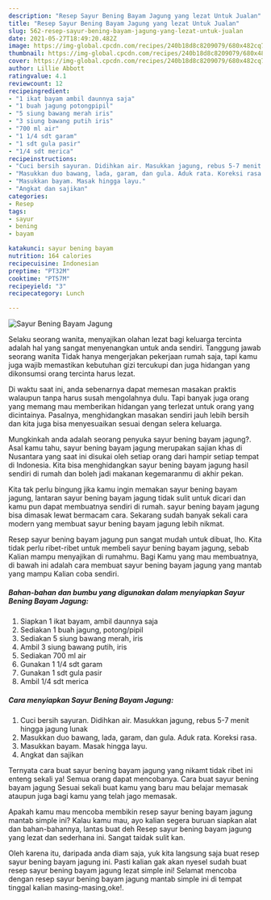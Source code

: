```yaml
---
description: "Resep Sayur Bening Bayam Jagung yang lezat Untuk Jualan"
title: "Resep Sayur Bening Bayam Jagung yang lezat Untuk Jualan"
slug: 562-resep-sayur-bening-bayam-jagung-yang-lezat-untuk-jualan
date: 2021-05-27T18:49:20.482Z
image: https://img-global.cpcdn.com/recipes/240b18d8c8209079/680x482cq70/sayur-bening-bayam-jagung-foto-resep-utama.jpg
thumbnail: https://img-global.cpcdn.com/recipes/240b18d8c8209079/680x482cq70/sayur-bening-bayam-jagung-foto-resep-utama.jpg
cover: https://img-global.cpcdn.com/recipes/240b18d8c8209079/680x482cq70/sayur-bening-bayam-jagung-foto-resep-utama.jpg
author: Lillie Abbott
ratingvalue: 4.1
reviewcount: 12
recipeingredient:
- "1 ikat bayam ambil daunnya saja"
- "1 buah jagung potongpipil"
- "5 siung bawang merah iris"
- "3 siung bawang putih iris"
- "700 ml air"
- "1 1/4 sdt garam"
- "1 sdt gula pasir"
- "1/4 sdt merica"
recipeinstructions:
- "Cuci bersih sayuran. Didihkan air. Masukkan jagung, rebus 5-7 menit hingga jagung lunak"
- "Masukkan duo bawang, lada, garam, dan gula. Aduk rata. Koreksi rasa."
- "Masukkan bayam. Masak hingga layu."
- "Angkat dan sajikan"
categories:
- Resep
tags:
- sayur
- bening
- bayam

katakunci: sayur bening bayam 
nutrition: 164 calories
recipecuisine: Indonesian
preptime: "PT32M"
cooktime: "PT57M"
recipeyield: "3"
recipecategory: Lunch

---
```



![Sayur Bening Bayam Jagung](https://img-global.cpcdn.com/recipes/240b18d8c8209079/680x482cq70/sayur-bening-bayam-jagung-foto-resep-utama.jpg)

Selaku seorang wanita, menyajikan olahan lezat bagi keluarga tercinta adalah hal yang sangat menyenangkan untuk anda sendiri. Tanggung jawab seorang  wanita Tidak hanya mengerjakan pekerjaan rumah saja, tapi kamu juga wajib memastikan kebutuhan gizi tercukupi dan juga hidangan yang dikonsumsi orang tercinta harus lezat.

Di waktu  saat ini, anda sebenarnya dapat memesan masakan praktis walaupun tanpa harus susah mengolahnya dulu. Tapi banyak juga orang yang memang mau memberikan hidangan yang terlezat untuk orang yang dicintainya. Pasalnya, menghidangkan masakan sendiri jauh lebih bersih dan kita juga bisa menyesuaikan sesuai dengan selera keluarga. 



Mungkinkah anda adalah seorang penyuka sayur bening bayam jagung?. Asal kamu tahu, sayur bening bayam jagung merupakan sajian khas di Nusantara yang saat ini disukai oleh setiap orang dari hampir setiap tempat di Indonesia. Kita bisa menghidangkan sayur bening bayam jagung hasil sendiri di rumah dan boleh jadi makanan kegemaranmu di akhir pekan.

Kita tak perlu bingung jika kamu ingin memakan sayur bening bayam jagung, lantaran sayur bening bayam jagung tidak sulit untuk dicari dan kamu pun dapat membuatnya sendiri di rumah. sayur bening bayam jagung bisa dimasak lewat bermacam cara. Sekarang sudah banyak sekali cara modern yang membuat sayur bening bayam jagung lebih nikmat.

Resep sayur bening bayam jagung pun sangat mudah untuk dibuat, lho. Kita tidak perlu ribet-ribet untuk membeli sayur bening bayam jagung, sebab Kalian mampu menyajikan di rumahmu. Bagi Kamu yang mau membuatnya, di bawah ini adalah cara membuat sayur bening bayam jagung yang mantab yang mampu Kalian coba sendiri.

<!--inarticleads1-->

##### Bahan-bahan dan bumbu yang digunakan dalam menyiapkan Sayur Bening Bayam Jagung:

1. Siapkan 1 ikat bayam, ambil daunnya saja
1. Sediakan 1 buah jagung, potong/pipil
1. Sediakan 5 siung bawang merah, iris
1. Ambil 3 siung bawang putih, iris
1. Sediakan 700 ml air
1. Gunakan 1 1/4 sdt garam
1. Gunakan 1 sdt gula pasir
1. Ambil 1/4 sdt merica




<!--inarticleads2-->

##### Cara menyiapkan Sayur Bening Bayam Jagung:

1. Cuci bersih sayuran. Didihkan air. Masukkan jagung, rebus 5-7 menit hingga jagung lunak
1. Masukkan duo bawang, lada, garam, dan gula. Aduk rata. Koreksi rasa.
1. Masukkan bayam. Masak hingga layu.
1. Angkat dan sajikan




Ternyata cara buat sayur bening bayam jagung yang nikamt tidak ribet ini enteng sekali ya! Semua orang dapat mencobanya. Cara buat sayur bening bayam jagung Sesuai sekali buat kamu yang baru mau belajar memasak ataupun juga bagi kamu yang telah jago memasak.

Apakah kamu mau mencoba membikin resep sayur bening bayam jagung mantab simple ini? Kalau kamu mau, ayo kalian segera buruan siapkan alat dan bahan-bahannya, lantas buat deh Resep sayur bening bayam jagung yang lezat dan sederhana ini. Sangat taidak sulit kan. 

Oleh karena itu, daripada anda diam saja, yuk kita langsung saja buat resep sayur bening bayam jagung ini. Pasti kalian gak akan nyesel sudah buat resep sayur bening bayam jagung lezat simple ini! Selamat mencoba dengan resep sayur bening bayam jagung mantab simple ini di tempat tinggal kalian masing-masing,oke!.

